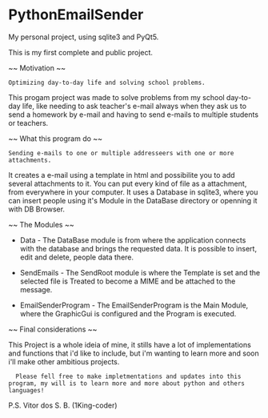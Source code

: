 # PythonEmailSender
My personal project, using sqlite3 and PyQt5.

This is my first complete and public project.

~~ Motivation ~~
      
    Optimizing day-to-day life and solving school problems.
  This progam project was made to solve problems from my school day-to-day life,
  like needing to ask teacher's e-mail always when they ask us to send a homework
  by e-mail and having to send e-mails to multiple students or teachers.
  
~~ What this program do ~~

    Sending e-mails to one or multiple addresseers with one or more attachments.
  It creates a e-mail using a template in html and possibilite you to add several
  attachments to it. You can put every kind of file as a attachment, from everywhere
  in your computer.
    It uses a Database in sqlite3, where you can insert people using it's Module in the
  DataBase directory or openning it with DB Browser.
  
~~ The Modules ~~

  - Data -
    The DataBase module is from where the application connects with the database and brings
  the requested data. It is possible to insert, edit and delete, people data there.
  
  - SendEmails - 
    The SendRoot module is where the Template is set and the selected file is Treated to 
  become a MIME and be attached to the message.
  
  - EmailSenderProgram - 
    The EmailSenderProgram is the Main Module, where the GraphicGui is configured and the
  Program is executed.
  
  ~~ Final considerations ~~
  
  This Project is a whole ideia of mine, it stills have a lot of implementations and functions
  that i'd like to include, but i'm wanting to learn more and soon i'll make other ambitious projects.
  
      Please fell free to make impletmentations and updates into this program, my will is to learn more and more about python and others languages!
 
  
  P.S. Vitor dos S. B.  (1King-coder)
  
